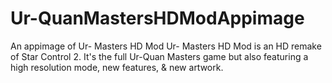 # Ur-QuanMastersHDModAppimage
An appimage of Ur- Masters HD Mod
Ur- Masters HD Mod is an HD remake of Star Control 2. It's the full Ur-Quan Masters game but also featuring a high resolution mode, new features, & new artwork.
